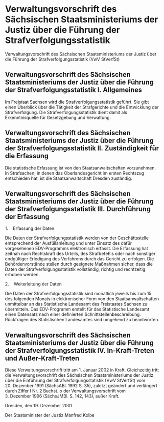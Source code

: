 # Verwaltungsvorschrift des Sächsischen Staatsministeriums der Justiz über die Führung der Strafverfolgungsstatistik

Verwaltungsvorschrift des Sächsischen Staatsministeriums der Justiz über die Führung der Strafverfolgungsstatistik (VwV StVerfSt)

## Verwaltungsvorschrift des Sächsischen Staatsministeriums der Justiz über die Führung der Strafverfolgungsstatistik I. Allgemeines

Im Freistaat Sachsen wird die Strafverfolgungsstatistik geführt. Sie gibt einen Überblick über die Tätigkeit der Strafgerichte und die Entwicklung der Strafverfolgung. Die Strafverfolgungsstatistik dient damit als Erkenntnisquelle für Gesetzgebung und Verwaltung.


## Verwaltungsvorschrift des Sächsischen Staatsministeriums der Justiz über die Führung der Strafverfolgungsstatistik II. Zuständigkeit für die Erfassung

Die statistische Erfassung ist von den Staatsanwaltschaften vorzunehmen. In Strafsachen, in denen das Oberlandesgericht im ersten Rechtszug entschieden hat, ist die Staatsanwaltschaft Dresden zuständig.


## Verwaltungsvorschrift des Sächsischen Staatsministeriums der Justiz über die Führung der Strafverfolgungsstatistik III. Durchführung der Erfassung

1.    Erfassung der Daten

Die Daten der Strafverfolgungsstatistik werden von der Geschäftsstelle entsprechend der Ausfüllanleitung und unter Einsatz des dafür vorgesehenen EDV-Programms elektronisch erfasst. Die Erfassung hat zeitnah nach Rechtskraft des Urteils, des Strafbefehls oder nach sonstiger endgültiger Erledigung des Verfahrens durch das Gericht zu erfolgen. Die Behördenvorstände stellen durch geeignete Maßnahmen sicher, dass die Daten der Strafverfolgungsstatistik vollständig, richtig und rechtzeitig erhoben werden.

2.    Weiterleitung der Daten

Die Daten der Strafverfolgungsstatistik sind monatlich jeweils bis zum 15. des folgenden Monats in elektronischer Form von den Staatsanwaltschaften unmittelbar an das Statistische Landesamt des Freistaates Sachsen zu übermitteln. Das EDV-Programm erstellt für das Statistische Landesamt einen Datensatz nach einer definierten Schnittstellenbeschreibung. Rückfragen des Statistischen Landesamtes sind umgehend zu beantworten.


## Verwaltungsvorschrift des Sächsischen Staatsministeriums der Justiz über die Führung der Strafverfolgungsstatistik IV. In-Kraft-Treten und Außer-Kraft-Treten

Diese Verwaltungsvorschrift tritt am 1. Januar 2002 in Kraft. Gleichzeitig tritt die Verwaltungsvorschrift des Sächsischen Staatsministeriums der Justiz über die Einführung der Strafverfolgungsstatistik (VwV StVerfSt) vom 20. Dezember 1991 (SächsABl. 1992 S. 35), zuletzt geändert und verlängert durch Ziffer I Nr. 2 Buchst. o der Verwaltungsvorschrift vom 3. Dezember 1996 (SächsJMBl. S. 142, 143), außer Kraft.

Dresden, den 19. Dezember 2001

Der Staatsminister der Justiz 
           Manfred Kolbe

